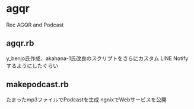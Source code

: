 # agqr
Rec AGQR and Podcast

## agqr.rb

y_benjo氏作成、akahana-1氏改良のスクリプトをさらにカスタム
LINE Notifyするようにしたぐらい

## makepodcast.rb

たまったmp3ファイルでPodcastを生成
ngnixでWebサービスを公開
